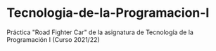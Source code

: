 # Tecnologia-de-la-Programacion-I
Práctica "Road Fighter Car" de la asignatura de Tecnología de la Programación I (Curso 2021/22)

